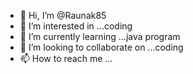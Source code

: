 - 👋 Hi, I’m @Raunak85
- 👀 I’m interested in ...coding
- 🌱 I’m currently learning ...java program
- 💞️ I’m looking to collaborate on ...coding
- 📫 How to reach me ...

<!---
Raunak85/Raunak85 is a ✨ special ✨ repository because its `README.md` (this file) appears on your GitHub profile.
You can click the Preview link to take a look at your changes.
--->
